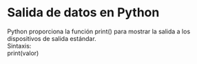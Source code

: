 # Salida de datos en Python

Python proporciona la función print() para mostrar la salida a los dispositivos de salida estándar.  
Sintaxis:  
print(valor)  

